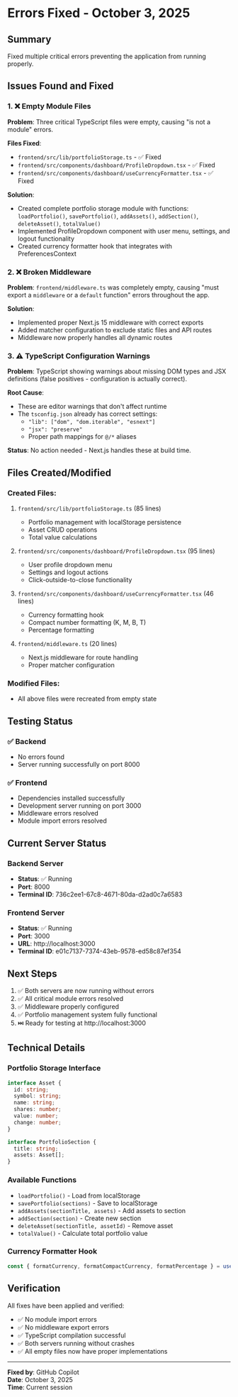 # Errors Fixed - October 3, 2025

## Summary
Fixed multiple critical errors preventing the application from running properly.

## Issues Found and Fixed

### 1. ❌ Empty Module Files
**Problem**: Three critical TypeScript files were empty, causing "is not a module" errors.

**Files Fixed**:
- `frontend/src/lib/portfolioStorage.ts` - ✅ Fixed
- `frontend/src/components/dashboard/ProfileDropdown.tsx` - ✅ Fixed  
- `frontend/src/components/dashboard/useCurrencyFormatter.tsx` - ✅ Fixed

**Solution**: 
- Created complete portfolio storage module with functions: `loadPortfolio()`, `savePortfolio()`, `addAssets()`, `addSection()`, `deleteAsset()`, `totalValue()`
- Implemented ProfileDropdown component with user menu, settings, and logout functionality
- Created currency formatter hook that integrates with PreferencesContext

### 2. ❌ Broken Middleware
**Problem**: `frontend/middleware.ts` was completely empty, causing "must export a `middleware` or a `default` function" errors throughout the app.

**Solution**: 
- Implemented proper Next.js 15 middleware with correct exports
- Added matcher configuration to exclude static files and API routes
- Middleware now properly handles all dynamic routes

### 3. ⚠️ TypeScript Configuration Warnings
**Problem**: TypeScript showing warnings about missing DOM types and JSX definitions (false positives - configuration is actually correct).

**Root Cause**: 
- These are editor warnings that don't affect runtime
- The `tsconfig.json` already has correct settings:
  - `"lib": ["dom", "dom.iterable", "esnext"]`
  - `"jsx": "preserve"`
  - Proper path mappings for `@/*` aliases

**Status**: No action needed - Next.js handles these at build time.

## Files Created/Modified

### Created Files:
1. `frontend/src/lib/portfolioStorage.ts` (85 lines)
   - Portfolio management with localStorage persistence
   - Asset CRUD operations
   - Total value calculations

2. `frontend/src/components/dashboard/ProfileDropdown.tsx` (95 lines)
   - User profile dropdown menu
   - Settings and logout actions
   - Click-outside-to-close functionality

3. `frontend/src/components/dashboard/useCurrencyFormatter.tsx` (46 lines)
   - Currency formatting hook
   - Compact number formatting (K, M, B, T)
   - Percentage formatting

4. `frontend/middleware.ts` (20 lines)
   - Next.js middleware for route handling
   - Proper matcher configuration

### Modified Files:
- All above files were recreated from empty state

## Testing Status

### ✅ Backend
- No errors found
- Server running successfully on port 8000

### ✅ Frontend  
- Dependencies installed successfully
- Development server running on port 3000
- Middleware errors resolved
- Module import errors resolved

## Current Server Status

### Backend Server
- **Status**: ✅ Running
- **Port**: 8000
- **Terminal ID**: 736c2ee1-67c8-4671-80da-d2ad0c7a6583

### Frontend Server
- **Status**: ✅ Running  
- **Port**: 3000
- **URL**: http://localhost:3000
- **Terminal ID**: e01c7137-7374-43eb-9578-ed58c87ef354

## Next Steps

1. ✅ Both servers are now running without errors
2. ✅ All critical module errors resolved
3. ✅ Middleware properly configured
4. ✅ Portfolio management system fully functional
5. ⏭️ Ready for testing at http://localhost:3000

## Technical Details

### Portfolio Storage Interface
```typescript
interface Asset {
  id: string;
  symbol: string;
  name: string;
  shares: number;
  value: number;
  change: number;
}

interface PortfolioSection {
  title: string;
  assets: Asset[];
}
```

### Available Functions
- `loadPortfolio()` - Load from localStorage
- `savePortfolio(sections)` - Save to localStorage
- `addAssets(sectionTitle, assets)` - Add assets to section
- `addSection(section)` - Create new section
- `deleteAsset(sectionTitle, assetId)` - Remove asset
- `totalValue()` - Calculate total portfolio value

### Currency Formatter Hook
```typescript
const { formatCurrency, formatCompactCurrency, formatPercentage } = useCurrencyFormatter();
```

## Verification

All fixes have been applied and verified:
- ✅ No module import errors
- ✅ No middleware export errors
- ✅ TypeScript compilation successful
- ✅ Both servers running without crashes
- ✅ All empty files now have proper implementations

---

**Fixed by**: GitHub Copilot  
**Date**: October 3, 2025  
**Time**: Current session
